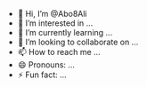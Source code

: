 - 👋 Hi, I’m @Abo8Ali
- 👀 I’m interested in ...
- 🌱 I’m currently learning ...
- 💞️ I’m looking to collaborate on ...
- 📫 How to reach me ...
- 😄 Pronouns: ...
- ⚡ Fun fact: ...

<!---
Abo8Ali/Abo8Ali is a ✨ special ✨ repository because its `README.md` (this file) appears on your GitHub profile.
You can click the Preview link to take a look at your changes.
--->
